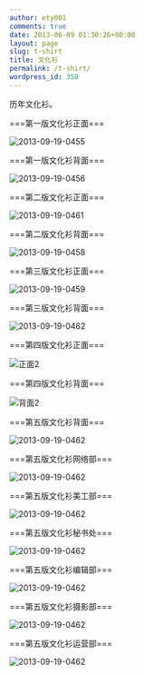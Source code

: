 ```yaml
---
author: ety001
comments: true
date: 2013-06-09 01:30:26+00:00
layout: page
slug: t-shirt
title: 文化衫
permalink: /t-shirt/
wordpress_id: 350
---
```


历年文化衫。

===第一版文化衫正面===

![2013-09-19-0455](http://sailboat.ldustu.com/uploads/2013/06/2013-09-19-0455-300x168.jpg)

===第一版文化衫背面===

![2013-09-19-0456](http://sailboat.ldustu.com/uploads/2013/06/2013-09-19-0456-300x168.jpg)

===第二版文化衫正面===

![2013-09-19-0461](http://sailboat.ldustu.com/uploads/2013/06/2013-09-19-0461-300x168.jpg)



===第二版文化衫背面===

![2013-09-19-0458](http://sailboat.ldustu.com/uploads/2013/06/2013-09-19-0458-300x168.jpg)



===第三版文化衫正面===

![2013-09-19-0459](http://sailboat.ldustu.com/uploads/2013/06/2013-09-19-0459-300x168.jpg)



===第三版文化衫背面===

![2013-09-19-0462](http://sailboat.ldustu.com/uploads/2013/06/2013-09-19-0462-300x168.jpg)





===第四版文化衫正面===

![正面2](http://sailboat.ldustu.com/uploads/2013/06/正-2-169x300.jpg)



===第四版文化衫背面===

![背面2](http://sailboat.ldustu.com/uploads/2013/06/反面2-169x300.jpg)



===第五版文化衫背面===

![2013-09-19-0462](http://sailboat.ldustu.com/uploads/2015/07/16/beimian.jpg)


===第五版文化衫网络部===

![2013-09-19-0462](http://sailboat.ldustu.com/uploads/2015/07/16/wangluo.jpg)


===第五版文化衫美工部===

![2013-09-19-0462](http://sailboat.ldustu.com/uploads/2015/07/16/meigong.jpg)


===第五版文化衫秘书处===

![2013-09-19-0462](http://sailboat.ldustu.com/uploads/2015/07/16/mishu.jpg)


===第五版文化衫编辑部===

![2013-09-19-0462](http://sailboat.ldustu.com/uploads/2015/07/16/bianji.jpg)


===第五版文化衫摄影部===

![2013-09-19-0462](http://sailboat.ldustu.com/uploads/2015/07/16/sheying.jpg)


===第五版文化衫运营部===

![2013-09-19-0462](http://sailboat.ldustu.com/uploads/2015/07/16/yunying.jpg)